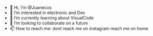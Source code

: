 - 👋 Hi, I’m @Juanecos
- 👀 I’m interested in electronic and Dev
- 🌱 I’m currently learning about VisualCode
- 💞️ I’m looking to collaborate on a future
- 📫 How to reach me: dont reach me on instagram reach me on home

<!---
Juanecos/Juanecos is a ✨ special ✨ repository because its `README.md` (this file) appears on your GitHub profile.
You can click the Preview link to take a look at your changes.
--->
